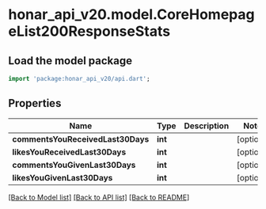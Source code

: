 # honar_api_v20.model.CoreHomepageList200ResponseStats

## Load the model package
```dart
import 'package:honar_api_v20/api.dart';
```

## Properties
Name | Type | Description | Notes
------------ | ------------- | ------------- | -------------
**commentsYouReceivedLast30Days** | **int** |  | [optional] 
**likesYouReceivedLast30Days** | **int** |  | [optional] 
**commentsYouGivenLast30Days** | **int** |  | [optional] 
**likesYouGivenLast30Days** | **int** |  | [optional] 

[[Back to Model list]](../README.md#documentation-for-models) [[Back to API list]](../README.md#documentation-for-api-endpoints) [[Back to README]](../README.md)


